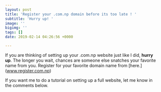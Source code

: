 ```yaml
---
layout: post
title: 'Register your .com.np domain before its too late ! '
subtitle: 'Hurry up! '
image: ''
bigimg: ''
tags: []
date: 2019-02-14 04:26:56 +0000

---
```

If you are thinking of setting up your .com.np website just like I did, **hurry up**. The longer you wait, chances are someone else snatches your favorite name from you. Register for your favorite domain name from \[here.\](www.register.com.np) 

If you want me to do a tutorial on setting up a full website, let me know in the comments below. 